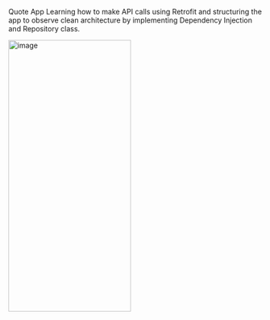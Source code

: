 Quote App 
Learning how to make API calls using Retrofit and structuring the app to observe clean architecture by implementing Dependency Injection and Repository class.

<img width="243" height="539" alt="image" src="https://github.com/user-attachments/assets/aa2b7fca-a85f-468d-9108-b6808e421a18" />
